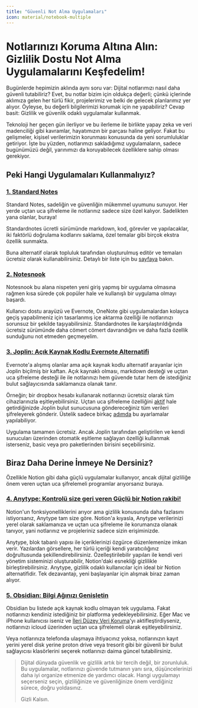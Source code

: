 ```yaml
---
title: "Güvenli Not Alma Uygulamaları"
icon: material/notebook-multiple
---
```


# Notlarınızı Koruma Altına Alın: Gizlilik Dostu Not Alma Uygulamalarını Keşfedelim!

Bugünlerde hepimizin aklında aynı soru var: Dijital notlarımızı nasıl daha güvenli tutabiliriz? Evet, bu notlar bizim için oldukça değerli; çünkü içlerinde aklımıza gelen her türlü fikir, projelerimiz ve belki de gelecek planlarımız yer alıyor. Öyleyse, bu değerli bilgilerimizi korumak için ne yapabiliriz? Cevap basit: Gizlilik ve güvenlik odaklı uygulamalar kullanmak.

Teknoloji her geçen gün ilerliyor ve bu ilerleme ile birlikte yapay zeka ve veri madenciliği gibi kavramlar, hayatımızın bir parçası haline geliyor. Fakat bu gelişmeler, kişisel verilerimizin korunması konusunda da yeni sorumluluklar getiriyor. İşte bu yüzden, notlarımızı sakladığımız uygulamaların, sadece bugünümüzü değil, yarınımızı da koruyabilecek özelliklere sahip olması gerekiyor.

## Peki Hangi Uygulamaları Kullanmalıyız?

### [1. Standard Notes](https://standardnotes.com/)

Standard Notes, sadeliğin ve güvenliğin mükemmel uyumunu sunuyor. Her yerde uçtan uca şifreleme ile notlarınız sadece size özel kalıyor. Sadelikten yana olanlar, buraya!

Standardnotes ücretli sürümünde markdown, kod, görevler ve yapılacaklar, iki faktörlü doğrulama kodlarını saklama, özel temalar gibi birçok ekstra özellik sunmakta.

Buna alternatif olarak topluluk tarafından oluşturulmuş editör ve temaları ücretsiz olarak kullanabilirsiniz. Detaylı bir liste için bu [sayfaya](https://github.com/jonhadfield/awesome-standard-notes) bakın.

### [2. Notesnook](https://notesnook.com/)

Notesnook bu alana nispeten yeni giriş yapmış bir uygulama olmasına rağmen kısa sürede çok popüler hale ve kullanışlı bir uygulama olmayı başardı.

Kullanıcı dostu arayüzü ve Evernote, OneNote gibi uygulamalardan kolayca geçiş yapabilmeniz için tasarlanmış içe aktarma özelliği ile notlarınızı sorunsuz bir şekilde taşıyabilirsiniz. Standardnotes ile karşılaştırıldığında ücretsiz sürümünde daha cömert cömert davrandığını ve daha fazla özellik sunduğunu not etmeden geçmeyelim.

### [3. Joplin: Açık Kaynak Kodlu Evernote Alternatifi](https://joplinapp.org/)

Evernote'a alışmış olanlar ama açık kaynak kodlu alternatif arayanlar için Joplin biçilmiş bir kaftan. Açık kaynaklı olması, markdown desteği ve uçtan uca şifreleme desteği ile ile notlarınızı hem güvende tutar hem de istediğiniz bulut sağlayıcısında saklamanıza olanak tanır.

Örneğin; bir dropbox hesabı kullanarak notlarınızı ücretsiz olarak tüm cihazlarınızla eşitleyebilirsiniz. Uçtan uca şifreleme özelliğini [aktif](https://joplinapp.org/help/apps/sync/e2ee/) hale getirdiğinizde Joplin bulut sunucusuna göndereceğiniz tüm verileri şifreleyerek gönderir. Üstelik sadece birkaç [adımda](https://joplinapp.org/help/apps/sync/) bu ayarlamalar yapılabiliyor.

Uygulama tamamen ücretsiz. Ancak Joplin tarafından geliştirilen ve kendi sunucuları üzerinden otomatik eşitleme sağlayan özelliği kullanmak isterseniz, basic veya pro paketlerinden birisini seçebilirsiniz.

## Biraz Daha Derine İnmeye Ne Dersiniz?

Özellikle Notion gibi daha güçlü uygulamalar kullanıyor, ancak dijital gizliliğe önem veren uçtan uca şifrelemeli programlar arıyorsanız buraya.

### [4. Anytype: Kontrolü size geri veren Güçlü bir Notion rakibi!](https://anytype.io)

Notion'un fonksiyonelliklerini arıyor ama gizlilik konusunda daha fazlasını istiyorsanız, Anytype tam size göre. Notion'a kıyasla, Anytype verilerinizi yerel olarak saklamanıza ve uçtan uca şifreleme ile korumanıza olanak tanıyor, yani notlarınız ve projeleriniz sadece sizin erişiminizde.

Anytype, blok tabanlı yapısı ile içeriklerinizi özgürce düzenlemenize imkan verir. Yazılardan görsellere, her türlü içeriği kendi yaratıcılığınız doğrultusunda şekillendirebilirsiniz. Özelleştirilebilir yapıları ile kendi veri yönetim sisteminizi oluşturabilir, Notion'daki esnekliği gizlilikle birleştirebilirsiniz. Anytype, gizlilik odaklı kullanıcılar için ideal bir Notion alternatifidir. Tek dezavantajı, yeni başlayanlar için alışmak biraz zaman alıyor.

### [5. Obsidian: Bilgi Ağınızı Genişletin](https://obsidian.md/)

Obsidian bu listede açık kaynak kodlu olmayan tek uygulama. Fakat notlarınızı kendiniz istediğiniz bir platforma yedekleyebilirsiniz. Eğer Mac ve iPhone kullanıcısı iseniz ve [İleri Düzey Veri Koruma](https://support.apple.com/tr-tr/108756)'yı aktifleştirdiyseniz, notlarınızı icloud üzerinden uçtan uca şifrelemeli olarak eşitleyebilirsiniz.

Veya notlarınıza telefonda ulaşmaya ihtiyacınız yoksa, notlarınızın kayıt yerini yerel disk yerine proton drive veya tresorit gibi bir güvenli bir bulut sağlayıcısı klasörlerini seçerek notlarınızı daima güncel tutabilirsiniz.

> Dijital dünyada güvenlik ve gizlilik artık bir tercih değil, bir zorunluluk. Bu uygulamalar, notlarınızı güvende tutmanın yanı sıra, düşüncelerinizi daha iyi organize etmenize de yardımcı olacak. Hangi uygulamayı seçerseniz seçin, gizliliğinize ve güvenliğinize önem verdiğiniz sürece, doğru yoldasınız.
> 
> Gizli Kalsın.
